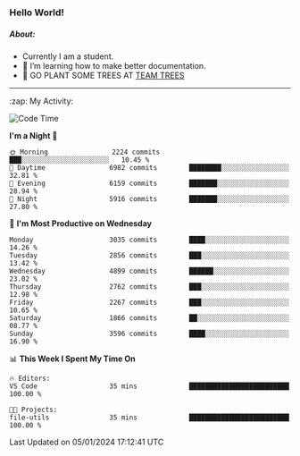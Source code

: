 ### Hello World!

##### About:
- Currently I am a student.
- 🌱 I’m learning how to make better documentation.
- 🌱 GO PLANT SOME TREES AT [TEAM TREES](https://teamtrees.org/)

---
  <summary>:zap: My Activity:</summary>
  
<!--START_SECTION:waka-->
![Code Time](http://img.shields.io/badge/Code%20Time-1%2C268%20hrs%2025%20mins-blue)

**I'm a Night 🦉** 

```text
🌞 Morning                2224 commits        ███░░░░░░░░░░░░░░░░░░░░░░   10.45 % 
🌆 Daytime                6982 commits        ████████░░░░░░░░░░░░░░░░░   32.81 % 
🌃 Evening                6159 commits        ███████░░░░░░░░░░░░░░░░░░   28.94 % 
🌙 Night                  5916 commits        ███████░░░░░░░░░░░░░░░░░░   27.80 % 
```
📅 **I'm Most Productive on Wednesday** 

```text
Monday                   3035 commits        ████░░░░░░░░░░░░░░░░░░░░░   14.26 % 
Tuesday                  2856 commits        ███░░░░░░░░░░░░░░░░░░░░░░   13.42 % 
Wednesday                4899 commits        ██████░░░░░░░░░░░░░░░░░░░   23.02 % 
Thursday                 2762 commits        ███░░░░░░░░░░░░░░░░░░░░░░   12.98 % 
Friday                   2267 commits        ███░░░░░░░░░░░░░░░░░░░░░░   10.65 % 
Saturday                 1866 commits        ██░░░░░░░░░░░░░░░░░░░░░░░   08.77 % 
Sunday                   3596 commits        ████░░░░░░░░░░░░░░░░░░░░░   16.90 % 
```


📊 **This Week I Spent My Time On** 

```text
🔥 Editors: 
VS Code                  35 mins             █████████████████████████   100.00 % 

🐱‍💻 Projects: 
file-utils               35 mins             █████████████████████████   100.00 % 
```


 Last Updated on 05/01/2024 17:12:41 UTC
<!--END_SECTION:waka-->
